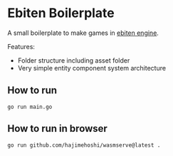 # Ebiten Boilerplate 

A small boilerplate to make games in [ebiten engine](https://github.com/hajimehoshi/ebiten).

Features:
- Folder structure including asset folder
- Very simple entity component system architecture 


## How to run

```
go run main.go
```

## How to run in browser
```
go run github.com/hajimehoshi/wasmserve@latest .
```
